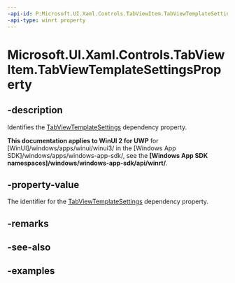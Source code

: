 ```yaml
---
-api-id: P:Microsoft.UI.Xaml.Controls.TabViewItem.TabViewTemplateSettingsProperty
-api-type: winrt property
---
```


# Microsoft.UI.Xaml.Controls.TabViewItem.TabViewTemplateSettingsProperty

<!--
public static Windows.UI.Xaml.DependencyProperty TabViewTemplateSettingsProperty { get; }
-->

## -description

Identifies the [TabViewTemplateSettings](tabviewitem_tabviewtemplatesettings.md) dependency property.

**This documentation applies to WinUI 2 for UWP** for [WinUI]/windows/apps/winui/winui3/ in the [Windows App SDK]/windows/apps/windows-app-sdk/, see the **[Windows App SDK namespaces]/windows/windows-app-sdk/api/winrt/**.

## -property-value

The identifier for the [TabViewTemplateSettings](tabviewitem_tabviewtemplatesettings.md) dependency property.

## -remarks

## -see-also

## -examples

